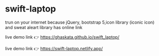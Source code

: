 # swift-laptop
trun on your internet because jQuery, bootstrap 5,icon library (iconic icon) and sweat aleart library has online link

live demo link  👉  https://ghaskata.github.io/swift_laptop/

live demo link  👉  https://swift-laptop.netlify.app/
